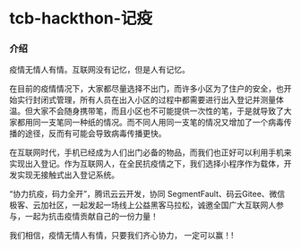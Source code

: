 # tcb-hackthon-记疫

### 介绍
疫情无情人有情。互联网没有记忆，但是人有记忆。

在目前的疫情情况下，大家都尽量选择不出门，而许多小区为了住户的安全，也开始实行封闭式管理，所有人员在出入小区的过程中都需要进行出入登记并测量体温。但大家不会随身携带笔，而且小区也不可能提供一次性的笔，于是就导致了大家都用同一支笔同一种纸的情况。而不同人用同一支笔的情况又增加了一个病毒传播的途径，反而有可能会导致病毒传播更快。

在互联网时代，手机已经成为人们出门必备的物品，而我们也正好可以利用手机来实现出入登记。作为互联网人，在全民抗疫情之下，我们选择小程序作为载体，开发实现无接触式出入登记系统。

“协力抗疫，码力全开”，腾讯云云开发，协同 SegmentFault、码云Gitee、微信极客、云加社区，一起发起一场线上公益黑客马拉松，诚邀全国广大互联网人参与，一起为抗击疫情贡献自己的一份力量！

我们相信，疫情无情人有情，只要我们齐心协力， 一定可以赢！!